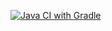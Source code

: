 [![Java CI with Gradle](https://github.com/Aleksey0510/Patterns-task1/actions/workflows/gradle.yml/badge.svg)](https://github.com/Aleksey0510/Patterns-task1/actions/workflows/gradle.yml)